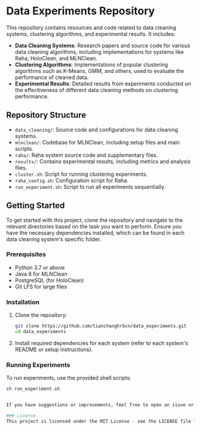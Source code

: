 # Data Experiments Repository

This repository contains resources and code related to data cleaning systems, clustering algorithms, and experimental results. It includes:

- **Data Cleaning Systems**: Research papers and source code for various data cleaning algorithms, including implementations for systems like Raha, HoloClean, and MLNClean.
- **Clustering Algorithms**: Implementations of popular clustering algorithms such as K-Means, GMM, and others, used to evaluate the performance of cleaned data.
- **Experimental Results**: Detailed results from experiments conducted on the effectiveness of different data cleaning methods on clustering performance.

## Repository Structure

- `data_cleaning/`: Source code and configurations for data cleaning systems.
- `mlnclean/`: Codebase for MLNClean, including setup files and main scripts.
- `raha/`: Raha system source code and supplementary files.
- `results/`: Contains experimental results, including metrics and analysis files.
- `cluster.sh`: Script for running clustering experiments.
- `raha_config.sh`: Configuration script for Raha.
- `run_experiment.sh`: Script to run all experiments sequentially.

## Getting Started

To get started with this project, clone the repository and navigate to the relevant directories based on the task you want to perform. Ensure you have the necessary dependencies installed, which can be found in each data cleaning system's specific folder.

### Prerequisites

- Python 3.7 or above
- Java 8 for MLNClean
- PostgreSQL (for HoloClean)
- Git LFS for large files

### Installation

1. Clone the repository:
   ```bash
   git clone https://github.com/tianchanghrbcn/data_experiments.git
   cd data_experiments
2. Install required dependencies for each system (refer to each system's README or setup instructions).

### Running Experiments
To run experiments, use the provided shell scripts:
  ```bash
  sh run_experiment.sh


If you have suggestions or improvements, feel free to open an issue or submit a pull request.

### License
This project is licensed under the MIT License - see the LICENSE file for details.

